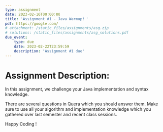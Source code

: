 ```yaml
---
type: assignment
date: 2023-02-16T00:00:00
title: 'Assignment #1 - Java Warmup! '
pdf: https://google.com/
# attachment: /static_files/assignments/asg.zip
# solutions: /static_files/assignments/asg_solutions.pdf
due_event: 
    type: due
    date: 2023-02-22T23:59:59
    description: 'Assignment #1 due'
---
```


# Assignment Description:
In this assignment, we challenge your Java implementation and syntax knowledge.


There are several questions in Quera which you should answer them. Make sure to use all your algorithm and implementation knowledge which you gathered over last semester and recent class sessions.


Happy Coding !